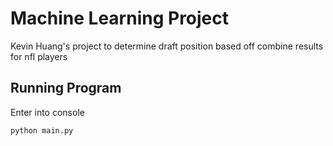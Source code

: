 # Machine Learning Project
Kevin Huang's project to determine draft position based off combine results for nfl players

## Running Program
Enter into console
```console
python main.py
```